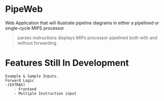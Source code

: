 # PipeWeb
Web Application that will illustrate pipeline diagrams in either a pipelined or single-cycle MIPS processor

> parses instructions
> displays MIPs processor pipelined both with and without forwarding







# Features Still In Development

	Example & Sample Inputs.
	Forward Logic
	-(EXTRAS)
		- Frontend 
		- Multiple Instruction input
